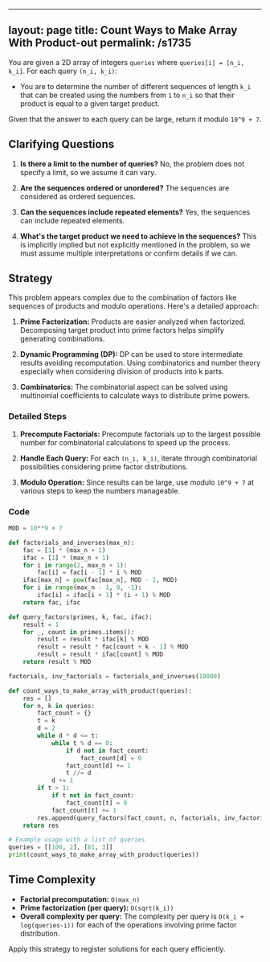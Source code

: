 
---
layout: page
title:  Count Ways to Make Array With Product-out
permalink: /s1735
---

You are given a 2D array of integers `queries` where `queries[i] = [n_i, k_i]`. For each query `(n_i, k_i)`:

- You are to determine the number of different sequences of length `k_i` that can be created using the numbers from `1` to `n_i` so that their product is equal to a given target product.

Given that the answer to each query can be large, return it modulo `10^9 + 7`.

## Clarifying Questions

1. **Is there a limit to the number of queries?**
   No, the problem does not specify a limit, so we assume it can vary.
   
2. **Are the sequences ordered or unordered?**
   The sequences are considered as ordered sequences.
   
3. **Can the sequences include repeated elements?**
   Yes, the sequences can include repeated elements.
   
4. **What's the target product we need to achieve in the sequences?**
   This is implicitly implied but not explicitly mentioned in the problem, so we must assume multiple interpretations or confirm details if we can.

## Strategy

This problem appears complex due to the combination of factors like sequences of products and modulo operations. Here's a detailed approach:

1. **Prime Factorization:**
   Products are easier analyzed when factorized. Decomposing target product into prime factors helps simplify generating combinations.

2. **Dynamic Programming (DP):**
   DP can be used to store intermediate results avoiding recomputation. Using combinatorics and number theory especially when considering division of products into k parts.

3. **Combinatorics:**
   The combinatorial aspect can be solved using multinomial coefficients to calculate ways to distribute prime powers.

### Detailed Steps

1. **Precompute Factorials:**
   Precompute factorials up to the largest possible number for combinatorial calculations to speed up the process.

2. **Handle Each Query:**
   For each `(n_i, k_i)`, iterate through combinatorial possibilities considering prime factor distributions.

3. **Modulo Operation:**
   Since results can be large, use modulo `10^9 + 7` at various steps to keep the numbers manageable.

### Code

```python
MOD = 10**9 + 7

def factorials_and_inverses(max_n):
    fac = [1] * (max_n + 1)
    ifac = [1] * (max_n + 1)
    for i in range(2, max_n + 1):
        fac[i] = fac[i - 1] * i % MOD
    ifac[max_n] = pow(fac[max_n], MOD - 2, MOD)
    for i in range(max_n - 1, 0, -1):
        ifac[i] = ifac[i + 1] * (i + 1) % MOD
    return fac, ifac

def query_factors(primes, k, fac, ifac):
    result = 1
    for _, count in primes.items():
        result = result * ifac[k] % MOD
        result = result * fac[count + k - 1] % MOD
        result = result * ifac[count] % MOD
    return result % MOD

factorials, inv_factorials = factorials_and_inverses(10000)

def count_ways_to_make_array_with_product(queries):
    res = []
    for n, k in queries:
        fact_count = {}
        t = k
        d = 2
        while d * d <= t:
            while t % d == 0:
                if d not in fact_count:
                    fact_count[d] = 0
                fact_count[d] += 1
                t //= d
            d += 1
        if t > 1:
            if t not in fact_count:
                fact_count[t] = 0
            fact_count[t] += 1
        res.append(query_factors(fact_count, n, factorials, inv_factorials))
    return res

# Example usage with a list of queries
queries = [[100, 2], [81, 3]]
print(count_ways_to_make_array_with_product(queries))
```

## Time Complexity

- **Factorial precomputation:** `O(max_n)`
- **Prime factorization (per query):** `O(sqrt(k_i))`
- **Overall complexity per query:** The complexity per query is `O(k_i + log(queries-i))` for each of the operations involving prime factor distribution.

Apply this strategy to register solutions for each query efficiently.